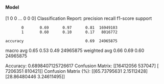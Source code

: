 #### Model
[1 0 0 ... 0 0 0]
Classification Report:
              precision    recall  f1-score   support

           0       0.69      0.97      0.81  16949103
           1       0.60      0.10      0.17   8016772

    accuracy                           0.69  24965875
   macro avg       0.65      0.53      0.49  24965875
weighted avg       0.66      0.69      0.60  24965875

Accuracy: 0.6898407125726617
Confusion Matrix:
[[16412056   537047]
 [ 7206351   810421]]
Confusion Matrix (%):
[[65.73795631  2.15112428]
 [28.86480446  3.24611495]]
